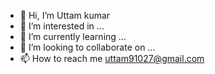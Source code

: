 - 👋 Hi, I’m Uttam kumar
- 👀 I’m interested in ...
- 🌱 I’m currently learning ...
- 💞️ I’m looking to collaborate on ...
- 📫 How to reach me uttam91027@gmail.com
  
  

<!---
uttam4569/uttam4569 is a ✨ special ✨ repository because its `README.md` (this file) appears on your GitHub profile.
You can click the Preview link to take a look at your changes.
--->
